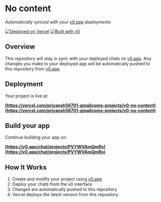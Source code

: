 # No content

*Automatically synced with your [v0.app](https://v0.app) deployments*

[![Deployed on Vercel](https://img.shields.io/badge/Deployed%20on-Vercel-black?style=for-the-badge&logo=vercel)](https://vercel.com/priyansh56701-gmailcoms-projects/v0-no-content)
[![Built with v0](https://img.shields.io/badge/Built%20with-v0.app-black?style=for-the-badge)](https://v0.app/chat/projects/PVYWVAmQmRs)

## Overview

This repository will stay in sync with your deployed chats on [v0.app](https://v0.app).
Any changes you make to your deployed app will be automatically pushed to this repository from [v0.app](https://v0.app).

## Deployment

Your project is live at:

**[https://vercel.com/priyansh56701-gmailcoms-projects/v0-no-content](https://vercel.com/priyansh56701-gmailcoms-projects/v0-no-content)**

## Build your app

Continue building your app on:

**[https://v0.app/chat/projects/PVYWVAmQmRs](https://v0.app/chat/projects/PVYWVAmQmRs)**

## How It Works

1. Create and modify your project using [v0.app](https://v0.app)
2. Deploy your chats from the v0 interface
3. Changes are automatically pushed to this repository
4. Vercel deploys the latest version from this repository
